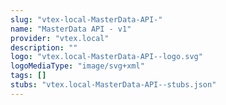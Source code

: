 ```yaml
---
slug: "vtex-local-MasterData-API-"
name: "MasterData API - v1"
provider: "vtex.local"
description: ""
logo: "vtex.local-MasterData-API--logo.svg"
logoMediaType: "image/svg+xml"
tags: []
stubs: "vtex.local-MasterData-API--stubs.json"
---
```

